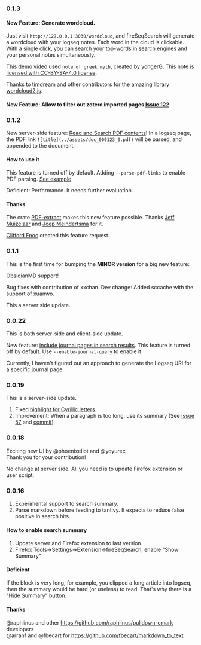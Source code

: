 ### 0.1.3  

#### New Feature: Generate wordcloud.  

Just visit `http://127.0.0.1:3030/wordcloud`, and fireSeqSearch will generate a wordcloud with your logseq notes. Each word in the cloud is clickable. With a single click, you can search your top-words in search engines and your personal notes simultaneously.  

[This demo video](https://github.com/Endle/fireSeqSearch/assets/3221521/524fe70d-a128-4393-bd26-bee71871f38e) used `note of greek myth`, created by [yongerG](https://www.douban.com/note/807432536/?_i=8350280BMJZhl7). This note is [licensed with CC-BY-SA-4.0 license](https://github.com/Lihaogx/graph-note-of-greek-myth/blob/main/LICENSE).  

Thanks to [timdream](https://timdream.org/) and other contributors for the amazing library [wordcloud2.js](https://github.com/timdream/wordcloud2.js). 

#### New Feature:  Allow to filter out zotero imported pages [Issue 122](https://github.com/Endle/fireSeqSearch/issues/122)

### 0.1.2  
New server-side feature: [Read and Search PDF contents](https://github.com/Endle/fireSeqSearch/issues/63)! In a logseq page, the PDF link `![title](../assets/doc_000123_0.pdf)` will be parsed, and appended to the document.

#### How to use it  
This feature is turned off by default. Adding `--parse-pdf-links` to enable PDF parsing. [See example](https://github.com/Endle/fireSeqSearch/blob/81a9c2fc53ef589e8e63d19467825d63a84bd404/fire_seq_search_server/debug_server.sh#L8)

Deficient: Performance. It needs further evaluation.

#### Thanks  
The crate [PDF-extract](https://github.com/jrmuizel/pdf-extract) makes this new feature possible. Thanks [Jeff Muizelaar](https://github.com/jrmuizel) and [Joep Meindertsma](https://github.com/joepio) for it.  


[Clifford Enoc](https://github.com/cliffordx) created this feature request.  


### 0.1.1  
This is the first time for bumping the **MINOR version** for a big new feature:

ObsidianMD support!

Bug fixes with contribution of xxchan.
Dev change: Added sccache with the support of xuanwo.

This a server side update.

### 0.0.22
This is both server-side and client-side update.  

New feature: [include journal pages in search results](https://github.com/Endle/fireSeqSearch/issues/65). This feature is turned off by default. Use `--enable-journal-query` to enable it.

Currently, I haven't figured out an approach to generate the Logseq URI for a specific journal page.

### 0.0.19
This is a server-side update.  

1. Fixed [highlight for Cyrillic letters](https://github.com/Endle/fireSeqSearch/issues/59).  
2. Improvement: When a paragraph is too long, use its summary (See [Issue 57](https://github.com/Endle/fireSeqSearch/issues/57) and [commit](https://github.com/Endle/fireSeqSearch/commit/fb15a17bb9a47754bb7817891b01f08108c8c952))  

### 0.0.18
Exciting new UI by @phoenixeliot and @yoyurec  
Thank you for your contribution!

No change at server side. All you need is to update Firefox extension or user script.

### 0.0.16

1. Experimental support to search summary.
2. Parse markdown before feeding to tantivy. It expects to reduce false positive in search hits.

#### How to enable search summary
1. Update server and Firefox extension to last version.
2. Firefox Tools->Settings->Extension->fireSeqSearch, enable "Show Summary"

#### Deficient
If the block is very long, for example, you clipped a long article into logseq, then the summary would be hard (or useless) to read. That's why there is a "Hide Summary" button.

#### Thanks
@raphlinus and other https://github.com/raphlinus/pulldown-cmark developers  
@arranf and @fbecart for https://github.com/fbecart/markdown_to_text

